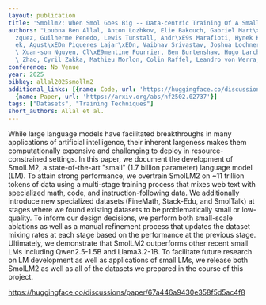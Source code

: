 ```yaml
---
layout: publication
title: 'Smollm2: When Smol Goes Big -- Data-centric Training Of A Small Language Model'
authors: "Loubna Ben Allal, Anton Lozhkov, Elie Bakouch, Gabriel Mart\xEDn Bl\xE1\
  zquez, Guilherme Penedo, Lewis Tunstall, Andr\xE9s Marafioti, Hynek Kydl\xED\u010D\
  ek, Agust\xEDn Piqueres Lajar\xEDn, Vaibhav Srivastav, Joshua Lochner, Caleb Fahlgren,\
  \ Xuan-son Nguyen, Cl\xE9mentine Fourrier, Ben Burtenshaw, Hugo Larcher, Haojun\
  \ Zhao, Cyril Zakka, Mathieu Morlon, Colin Raffel, Leandro von Werra, Thomas Wolf"
conference: No Venue
year: 2025
bibkey: allal2025smollm2
additional_links: [{name: Code, url: 'https://huggingface.co/discussions/paper/67a446a9430e358f5d5ac4f8'},
  {name: Paper, url: 'https://arxiv.org/abs/hf2502.02737'}]
tags: ["Datasets", "Training Techniques"]
short_authors: Allal et al.
---
```

While large language models have facilitated breakthroughs in many applications of artificial intelligence, their inherent largeness makes them computationally expensive and challenging to deploy in resource-constrained settings. In this paper, we document the development of SmolLM2, a state-of-the-art "small" (1.7 billion parameter) language model (LM). To attain strong performance, we overtrain SmolLM2 on ~11 trillion tokens of data using a multi-stage training process that mixes web text with specialized math, code, and instruction-following data. We additionally introduce new specialized datasets (FineMath, Stack-Edu, and SmolTalk) at stages where we found existing datasets to be problematically small or low-quality. To inform our design decisions, we perform both small-scale ablations as well as a manual refinement process that updates the dataset mixing rates at each stage based on the performance at the previous stage. Ultimately, we demonstrate that SmolLM2 outperforms other recent small LMs including Qwen2.5-1.5B and Llama3.2-1B. To facilitate future research on LM development as well as applications of small LMs, we release both SmolLM2 as well as all of the datasets we prepared in the course of this project.

https://huggingface.co/discussions/paper/67a446a9430e358f5d5ac4f8